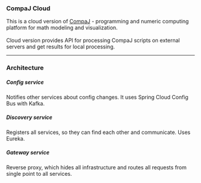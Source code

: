 ### CompaJ Cloud
This is a cloud version of [CompaJ](https://github.com/CrissNamon/compaj) - programming and numeric computing platform for math modeling and visualization.
<br>
<br>
Cloud version provides API for processing CompaJ scripts on external servers and get results for local processing.
____

### Architecture

##### Config service
Notifies other services about config changes. It uses Spring Cloud Config Bus with Kafka.

##### Discovery service
Registers all services, so they can find each other and communicate. Uses Eureka.

##### Gateway service
Reverse proxy, which hides all infrastructure and routes all requests from single point to all services.
